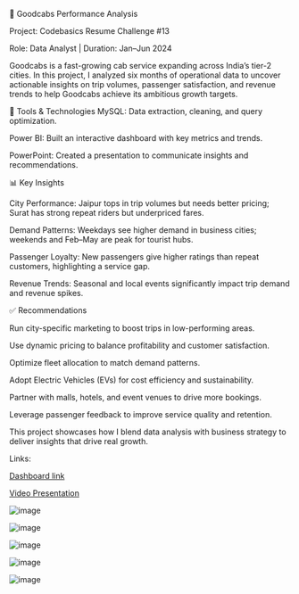 🚕 Goodcabs Performance Analysis

Project: Codebasics Resume Challenge #13

Role: Data Analyst | Duration: Jan–Jun 2024

Goodcabs is a fast-growing cab service expanding across India’s tier-2 cities. In this project, I analyzed six months of operational data to uncover actionable insights on trip volumes, passenger satisfaction, and revenue trends to help Goodcabs achieve its ambitious growth targets.

🔧 Tools & Technologies
MySQL: Data extraction, cleaning, and query optimization.

Power BI: Built an interactive dashboard with key metrics and trends.

PowerPoint: Created a presentation to communicate insights and recommendations.


📊 Key Insights

City Performance: Jaipur tops in trip volumes but needs better pricing; Surat has strong repeat riders but underpriced fares.

Demand Patterns: Weekdays see higher demand in business cities; weekends and Feb–May are peak for tourist hubs.

Passenger Loyalty: New passengers give higher ratings than repeat customers, highlighting a service gap.

Revenue Trends: Seasonal and local events significantly impact trip demand and revenue spikes.


✅ Recommendations

Run city-specific marketing to boost trips in low-performing areas.

Use dynamic pricing to balance profitability and customer satisfaction.

Optimize fleet allocation to match demand patterns.

Adopt Electric Vehicles (EVs) for cost efficiency and sustainability.

Partner with malls, hotels, and event venues to drive more bookings.

Leverage passenger feedback to improve service quality and retention.

This project showcases how I blend data analysis with business strategy to deliver insights that drive real growth.




Links:

[Dashboard link](https://app.powerbi.com/view?r=eyJrIjoiNGIyZjc2N2EtOTVmNi00ZTM4LWE2NjQtZTgyMzA2YmJmOThhIiwidCI6ImM2ZTU0OWIzLTVmNDUtNDAzMi1hYWU5LWQ0MjQ0ZGM1YjJjNCJ9)

[Video Presentation](https://youtu.be/UiZ3EQ9P2AE)


![image](https://github.com/user-attachments/assets/0b1f1c67-d55e-4b7b-b9a9-abf2a8300d18)

![image](https://github.com/user-attachments/assets/bce4ad27-f4f6-473f-a2de-3f7eb1a7f3db)

![image](https://github.com/user-attachments/assets/b0d9b29b-569e-43d6-88eb-ad17daf5312a)

![image](https://github.com/user-attachments/assets/74650935-c349-4e4f-962d-5f6c3b9662ba)

![image](https://github.com/user-attachments/assets/4200e6cd-afaf-4503-abef-dbed0af9ab71)








